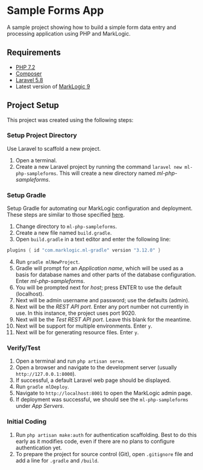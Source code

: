 # Sample Forms App

A sample project showing how to build a simple form data entry and processing application using PHP and MarkLogic.

## Requirements

- [PHP 7.2](https://www.php.net/manual/en/install.php)
- [Composer](https://getcomposer.org/doc/00-intro.md)
- [Laravel 5.8](https://laravel.com/docs/5.8/installation)
- Latest version of [MarkLogic 9](https://developer.marklogic.com/products)

## Project Setup

This project was created using the following steps:

### Setup Project Directory

Use Laravel to scaffold a new project.

1. Open a terminal.
2. Create a new Laravel project by running the command `laravel new ml-php-sampleforms`.  This will create a new directory named *ml-php-sampleforms*.

### Setup Gradle

Setup Gradle for automating our MarkLogic configuration and deployment.  These steps are similar to those specified [here](https://github.com/marklogic-community/ml-gradle).

1. Change directory to `ml-php-sampleforms`.
2. Create a new file named `build.gradle`.
3. Open `build.gradle` in a text editor and enter the following line:

```gradle
plugins { id "com.marklogic.ml-gradle" version "3.12.0" }
```

4. Run `gradle mlNewProject`.
5. Gradle will prompt for an *Application name*, which will be used as a basis for database names and other parts of the database configuration.  Enter *ml-php-sampleforms*.
6. You will be prompted next for *host*; press ENTER to use the default (localhost).
7. Next will be admin username and password; use the defaults (admin).
8. Next will be the *REST API port*.  Enter any port number not currently in use.  In this instance, the project uses port 9020.
9. Next will be the *Test REST API port*.  Leave this blank for the meantime.
10. Next will be support for multiple environments.  Enter `y`.
11. Next will be for generating resource files.  Enter `y`.

### Verify/Test

1. Open a terminal and run `php artisan serve`.
2. Open a browser and navigate to the development server (usually `http://127.0.0.1:8000`).
3. If successful, a default Laravel web page should be displayed.
4. Run `gradle mlDeploy`.
5. Navigate to `http://localhost:8001` to open the MarkLogic admin page.
6. If deployment was successful, we should see the `ml-php-sampleforms` under *App Servers*.

### Initial Coding

1. Run `php artisan make:auth` for authentication scaffolding.  Best to do this early as it modifies code, even if there are no plans to configure authentication yet.
2. To prepare the project for source control (Git), open `.gitignore` file and add a line for `.gradle` and `/build`.